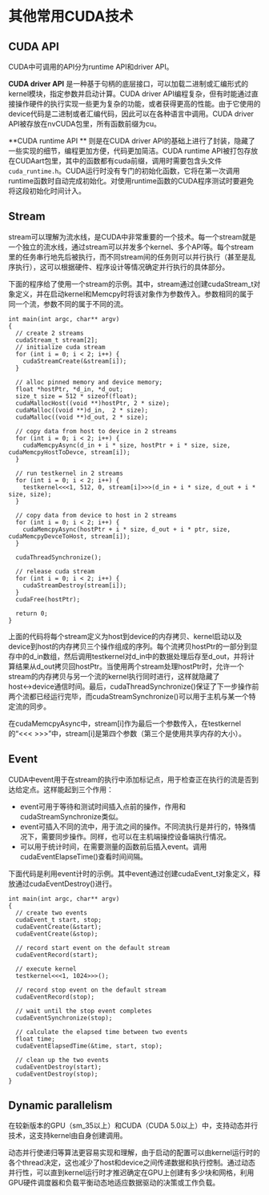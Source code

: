 # 其他常用CUDA技术

## CUDA API

CUDA中可调用的API分为runtime API和driver API。

**CUDA driver API** 是一种基于句柄的底层接口，可以加载二进制或汇编形式的kernel模块，指定参数并启动计算。CUDA driver API编程复杂，但有时能通过直接操作硬件的执行实现一些更为复杂的功能，或者获得更高的性能。由于它使用的device代码是二进制或者汇编代码，因此可以在各种语言中调用。CUDA driver API被存放在nvCUDA包里，所有函数前缀为cu。

**CUDA runtime API ** 则是在CUDA driver API的基础上进行了封装，隐藏了一些实现的细节，编程更加方便，代码更加简洁。CUDA runtime API被打包存放在CUDAart包里，其中的函数都有cuda前缀，调用时需要包含头文件 `cuda_runtime.h`。CUDA运行时没有专门的初始化函数，它将在第一次调用runtime函数时自动完成初始化。对使用runtime函数的CUDA程序测试时要避免将这段初始化时间计入。

## Stream

stream可以理解为流水线，是CUDA中非常重要的一个技术。每一个stream就是一个独立的流水线，通过stream可以并发多个kernel、多个API等。每个stream里的任务串行地先后被执行，而不同stream间的任务则可以并行执行（甚至是乱序执行），这可以根据硬件、程序设计等情况确定并行执行的具体部分。

下面的程序给了使用一个stream的示例。其中，stream通过创建cudaStream_t对象定义，并在启动kernel和Memcpy时将该对象作为参数传入。参数相同的属于同一个流，参数不同的属于不同的流。

```
int main(int argc, char** argv)
{
  // create 2 streams
  cudaStream_t stream[2];
  // initialize cuda stream
  for (int i = 0; i < 2; i++) {
    cudaStreamCreate(&stream[i]);
  }
 
  // alloc pinned memory and device memory;
  float *hostPtr, *d_in, *d_out;
  size_t size = 512 * sizeof(float);
  cudaMallocHost((void **)hostPtr, 2 * size);
  cudaMalloc((void **)d_in,  2 * size);
  cudaMalloc((void **)d_out, 2 * size);
 
  // copy data from host to device in 2 streams
  for (int i = 0; i < 2; i++) {
    cudaMemcpyAsync(d_in + i * size, hostPtr + i * size, size, cudaMemcpyHostToDevce, stream[i]);
  }
 
  // run testkernel in 2 streams
  for (int i = 0; i < 2; i++) {
    testkernel<<<1, 512, 0, stream[i]>>>(d_in + i * size, d_out + i * size, size);
  }
 
  // copy data from device to host in 2 streams
  for (int i = 0; i < 2; i++) {
    cudaMemcpyAsync(hostPtr + i * size, d_out + i * ptr, size, cudaMemcpyDevceToHost, stream[i]);
  }
 
  cudaThreadSynchronize();
 
  // release cuda stream
  for (int i = 0; i < 2; i++) {
    cudaStreamDestroy(stream[i]);
  }
  cudaFree(hostPtr);
 
  return 0;
}
```

上面的代码将每个stream定义为host到device的内存拷贝、kernel启动以及device到host的内存拷贝三个操作组成的序列。每个流拷贝hostPtr的一部分到显存中的d_in数组，然后调用testkernel对d_in中的数据处理后存至d_out，并将计算结果从d_out拷贝回hostPtr。当使用两个stream处理hostPtr时，允许一个stream的内存拷贝与另一个流的kernel执行同时进行，这样就隐藏了host↔device通信时间。最后，cudaThreadSynchronize()保证了下一步操作前两个流都已经运行完毕，而cudaStreamSynchronize()可以用于主机与某一个特定流的同步。

在cudaMemcpyAsync中，stream[i]作为最后一个参数传入，在testkernel的“<<< >>>”中，stream[i]是第四个参数（第三个是使用共享内存的大小）。

## Event

CUDA中event用于在stream的执行中添加标记点，用于检查正在执行的流是否到达给定点。这样能起到三个作用：

- event可用于等待和测试时间插入点前的操作，作用和cudaStreamSynchronize类似。
- event可插入不同的流中，用于流之间的操作。不同流执行是并行的，特殊情况下，需要同步操作。同样，也可以在主机端操控设备端执行情况。
- 可以用于统计时间，在需要测量的函数前后插入event。调用cudaEventElapseTime()查看时间间隔。

下面代码是利用event计时的示例。其中event通过创建cudaEvent_t对象定义，释放通过cudaEventDestroy()进行。

```
int main(int argc, char** argv)
{
  // create two events
  cudaEvent_t start, stop;
  cudaEventCreate(&start);
  cudaEventCreate(&stop);
 
  // record start event on the default stream
  cudaEventRecord(start);
 
  // execute kernel
  testkernel<<<1, 1024>>>();
 
  // record stop event on the default stream
  cudaEventRecord(stop);
 
  // wait until the stop event completes
  cudaEventSynchronize(stop);
 
  // calculate the elapsed time between two events
  float time;
  cudaEventElapsedTime(&time, start, stop);
 
  // clean up the two events
  cudaEventDestroy(start);
  cudaEventDestroy(stop);
}
```

## Dynamic parallelism

在较新版本的GPU（sm_35以上）和CUDA（CUDA 5.0以上）中，支持动态并行技术，这支持kernel由自身创建调用。

动态并行使递归等算法更容易实现和理解，由于启动的配置可以由kernel运行时的各个thread决定，这也减少了host和device之间传递数据和执行控制。通过动态并行性，可以直到kernel运行时才推迟确定在GPU上创建有多少块和网格，利用GPU硬件调度器和负载平衡动态地适应数据驱动的决策或工作负载。













